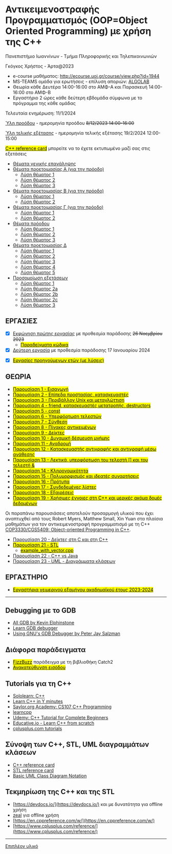 # Αντικειμενοστραφής Προγραμματισμός (OOP=Object Oriented Programming) με χρήση της C++

  Πανεπιστήμιο Ιωαννίνων - Τμήμα Πληροφορικής και Τηλεπικοινωνιών
  
  Γκόγκος Χρήστος - Άρτα@2023

* e-course μαθήματος: <http://ecourse.uoi.gr/course/view.php?id=1944>
* MS-TEAMS ομάδα για ερωτήσεις - επίλυση αποριών: [ALGOLAB](https://teams.microsoft.com/l/team/19%3aHZIk7QkU5PRruBdkoIZDjqV5CqoWCdKccau1I_PcH-Q1%40thread.tacv2/conversations?groupId=45b4816f-3d33-4c1f-a164-8b499330c1d1&tenantId=08bea52a-5ad3-4627-9549-5ff3a65676be)
* Θεωρία κάθε Δευτέρα 14:00-16:00 στο ΑΜΦ-Α και Παρασκευή 14:00-16:00 στο ΑΜΦ-Β
* Εργαστήριο 2 ώρες κάθε δεύτερη εβδομάδα σύμφωνα με το πρόγραμμα της κάθε ομάδας

Τελευταία ενημέρωση: 11/1/2024

[Ύλη προόδου](./proodos-20231208.md) - ημερομηνία προόδου ~~8/12/2023 14:00-16:00~~

[Ύλη τελικής εξέτασης](./final-202401.md) - ημερομηνία τελικής εξέτασης 19/2/2024 12:00-15:00

[<mark>C++ reference card</mark>](./resources/Cpp_refcard.pdf) μπορείτε να το έχετε εκτυπωμένο μαζί σας στις εξετάσεις

* [Θέματα γενικής επανάληψης](./recitation/recitation.md)
* [Θέματα προετοιμασίας Α (για την πρόοδο)](./preparation/proodos.pdf)
  * [Λύση θέματος 1](./preparation/prepare01.cpp)
  * [Λύση θέματος 2](./preparation/prepare02.cpp)
  * [Λύση θέματος 3](./preparation/prepare03.cpp)
* [Θέματα προετοιμασίας Β (για την πρόοδο)](./preparation/20190415_proodos_a.pdf)
  * [Λύση θέματος 1](./preparation/proodos20190415a_1.cpp)
  * [Λύση θέματος 2](./preparation/proodos20190415a_2.cpp)
* [Θέματα προετοιμασίας Γ (για την πρόοδο)](./preparation/20190415_proodos_b.pdf)
  * [Λύση θέματος 1](./preparation/proodos20190415b_1.cpp)
  * [Λύση θέματος 2](./preparation/proodos20190415b_2.cpp)
* [Θέματα πρόοδου](./preparation/20231208%20-%20ΠΡΟΟΔΟΣ.pdf)
  * [Λύση θέματος 1](./preparation/q1.cpp)
  * [Λύση θέματος 2](./preparation/q2.cpp)
  * [Λύση θέματος 3](./preparation/q3.cpp)
* [Θέματα προετοιμασίας Δ](./preparation/telikes.pdf)
  * [Λύση θέματος 1](./preparation/prepare04.cpp)
  * [Λύση θέματος 2](./preparation/prepare09.cpp)
  * [Λύση θέματος 3](./preparation/prepare05.cpp)
  * [Λύση θέματος 4](./preparation/prepare06.cpp)
  * [Λύση θέματος 5](./preparation/prepare07.cpp)
* [Προσομοίωση εξετάσεων](./preparation/20220120%20-%20ΠΡΟΣΟΜΟΙΩΣΗ%20ΕΞΕΤΑΣΗΣ.pdf)
  * [Λύση θέματος 1](./preparation/prepare20220120_q1.cpp)
  * [Λύση θέματος 2a](./preparation/prepare20220120_q2a.cpp)
  * [Λύση θέματος 2b](./preparation/prepare20220120_q2b.cpp)
  * [Λύση θέματος 2c](./preparation/prepare20220120_q2c.cpp)
  * [Λύση θέματος 3](./preparation/prepare20220120_q3.cpp)

## ΕΡΓΑΣΙΕΣ

- [X] [Εκφώνηση πρώτης εργασίας](./2023f_project1/2023f_oop_prj1.pdf) με προθεσμία παράδοσης ~~26 Νοεμβρίου 2023~~
  - [<mark>Παραδείγματα κώδικα</mark>](./2023f_project1/README.md)
- [X] [Δεύτερη εργασία](./2023f_project2/2023f_oop_prj2.pdf) με προθεσμία παράδοσης 17 Ιανουαρίου 2024 

<!-- - [X] [Εκφώνηση πρώτης εργασίας](./2021f_project1/2021f_oop_prj1.pdf) παράδοση μέχρι ~~21/11/2021~~
  * [Σχετικά αποσπάσματα κώδικα](./2021f_project1/help/README.md)
    * [Λύση πρώτης εργασίας](./2021f_project1_sol/README.md)
- [X] [Εκφώνηση δεύτερης εργασίας](./2021f_project2/2021f_oop_prj2.pdf) παράδοση μέχρι ~~18/12/2021~~ δόθηκε παράταση μέχρι ~~23/12/2021~~
  * [Μεταγλώττιση εφαρμογής με wxWidgets από τη γραμμή εντολών](https://vasnastos.github.io/OOP/wxwidgets.html)
  * [Μεταγλώττιση εφαρμογής με wxWidgets από από το Visual Studio 2022](https://vasnastos.github.io/OOP/wxwidgets_vs)
  * [Λύση δεύτερης εργασίας](https://vasnastos.github.io/OOP/assignment_2_solution)
* [X] [Εκφώνηση τρίτης εργασίας](./2021f_project3/2021f_oop_prj3.pdf) παράδοση μέχρι ~~21/1/2022~~
  * [Λύση τρίτης εργασίας](https://vasnastos.github.io/OOP/assignment_3_solution) -->


- [X] [<mark>Εργασίες προηγούμενων ετών (με λύσεις)</mark>](./past_projects.md)

## ΘΕΩΡΙΑ

* [<mark>Παρουσίαση 1 - Εισαγωγή</mark>](./OOP1.pdf)
* [<mark>Παρουσίαση 2 - Επίπεδα προστασίας, κατασκευαστές</mark>](./OOP2.pdf)
* [<mark>Παρουσίαση 3 - Περιβάλλον Unix και μεταγλώττιση</mark>](./OOP3.pdf)
* [<mark>Παρουσίαση 4 - friend, κατασκευαστές μετατροπής, destructors</mark>](./OOP4.pdf)
* [<mark>Παρουσίαση 5 - const</mark>](./OOP5.pdf)
* [<mark>Παρουσίαση 6 - Υπερφόρτωση τελεστών</mark>](./OOP6.pdf)
* [<mark>Παρουσίαση 7 - Σύνθεση</mark>](./OOP7.pdf)
* [<mark>Παρουσίαση 8 - Πίνακες αντικειμένων</mark>](./OOP8.pdf)
* [<mark>Παρουσίαση 9 - Δείκτες</mark>](./OOP9.pdf)
* [<mark>Παρουσίαση 10 - Δυναμική δέσμευση μνήμης</mark>](./OOP10.pdf)
* [<mark>Παρουσίαση 11 - Αναδρομή</mark>](./OOP11.pdf)
* [<mark>Παρουσίαση 12 - Κατασκευαστής αντιγραφής και αντιγραφή μέσω ανάθεσης</mark>](./OOP12.pdf)
* [<mark>Παρουσίαση 13 - Λεκτικά, υπερφόρτωση του τελεστή [] και του τελεστή &</mark>](./OOP13.pdf)
* [<mark>Παρουσίαση 14 - Κληρονομικότητα</mark>](./OOP14.pdf)
* [<mark>Παρουσίαση 15 - Πολυμορφισμός και ιδεατές συναρτήσεις</mark>](./OOP15.pdf)
* [<mark>Παρουσίαση 16 - Πρότυπα</mark>](./OOP16.pdf)
* [<mark>Παρουσίαση 17 - Συνδεδεμένες λίστες</mark>](./OOP17.pdf)
* [<mark>Παρουσίαση 18 - Εξαιρέσεις</mark>](./OOP18.pdf)
* [<mark>Παρουσίαση 19 - Χρήσιμες έννοιες στη C++ και μερικές ακόμα δομές δεδομένων</mark>](./OOP19.pdf)
  
Οι παραπάνω παρουσιάσεις αποτελούν προσαρμογή υλικού που έχει αναπτυχθεί από τους Robert Myers, Matthew Small, Xin Yuan στα πλαίσια μαθημάτων για τον αντικειμενοστραφή προγραμματισμό με τη C++ [COP3330/CGS5409: Object-oriented Programming in C++](http://www.cs.fsu.edu/~xyuan/cop3330/).

* [Παρουσίαση 20 - Δείκτες στη C και στη C++](./various/pointers/Pointers%20in%20C%20and%20C++.pdf) 
* [<mark>Παρουσίαση 21 - STL</mark>](./STL.pdf)
  * [<mark>example_with_vector.cpp</mark>](./cpp_playground//ex046/example_with_vector.cpp)
* [Παρουσίαση 22 - C++ vs Java](./C++%20vs%20Java.pdf)
* [Παρουσίαση 23 - UML - Διαγράμματα κλάσεων](./UML.pdf)
  
## ΕΡΓΑΣΤΗΡΙΟ

* [<mark>Εργαστήρια χειμερινού εξαμήνου ακαδημαϊκού έτους 2023-2024</mark>](./lab2023-2024f/README.md)

---

## Debugging με το GDB

* [All GDB by Kevin Elphinstone](https://www.cse.unsw.edu.au/~learn/debugging/modules/all_gdb/)
* [Learn GDB debugger](https://www.bitdegree.org/learn/gdb-debugger)
* [Using GNU's GDB Debugger by Peter Jay Salzman](http://www.dirac.org/linux/gdb/)

## Διάφορα παράδειγματα 

* [<mark>FizzBuzz</mark>](./catch2_examples/fizzbuzz/README.md) παράδειγμα με τη βιβλιοθήκη Catch2
* [<mark>Ανακατεύθυνση εισόδου</mark>](./cpp_playground/ex112/README.md) 

## Tutorials για τη C++

* [Sololearn: C++](https://www.sololearn.com/Play/CPlusPlus)
* [Learn C++ in Y minutes](https://learnxinyminutes.com/docs/c++/)
* [Saylor.org Academy: CS107 C++ Programming](https://learn.saylor.org/course/view.php?id=65)
* [learncpp](https://www.learncpp.com/)
* [Udemy: C++ Tutorial for Complete Beginners](https://www.udemy.com/course/free-learn-c-tutorial-beginners/)
* [Educative.io - Learn C++ from scratch](https://www.educative.io/courses/learn-cpp-from-scratch)
* [cplusplus.com tutorials](http://www.cplusplus.com/doc/tutorial/)

## Σύνοψη των C++, STL, UML διαγραμμάτων κλάσεων 

* [C++ reference card](./resources/Cpp_refcard.pdf)
* [STL reference card](./resources/stlqr-a4-1.33.pdf)
* [Basic UML Class Diagram Notation](./resources/UMLNotationSummary.pdf)

## Τεκμηρίωση της C++ και της STL

* [https://devdocs.io/](https://devdocs.io/) και με δυνατότητα για offline χρήση
* [zeal](https://zealdocs.org/) για offline χρήση
* [https://en.cppreference.com/w/](https://en.cppreference.com/w/)
* [https://www.cplusplus.com/reference/](https://www.cplusplus.com/reference/)

---

[Επιπλέον υλικό](./more_resources.md)